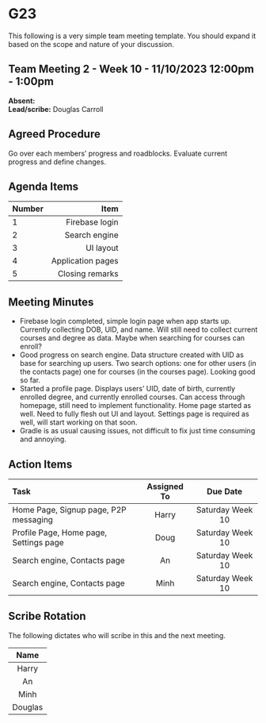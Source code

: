# G23
This following is a very simple team meeting template. You should expand it based on the scope and nature of your discussion.


## Team Meeting 2 - Week 10 - 11/10/2023 12:00pm - 1:00pm
**Absent:**
<br>
**Lead/scribe:** Douglas Carroll 


## Agreed Procedure
Go over each members’ progress and roadblocks.
Evaluate current progress and define changes. 


## Agenda Items
| Number   |        Item |
|:---------|------------:|
| 1 | Firebase login |
| 2 | Search engine |
| 3 | UI layout |
| 4 | Application pages |
| 5 | Closing remarks |


## Meeting Minutes
- Firebase login completed, simple login page when app starts up. Currently collecting DOB, UID, and name. Will still need to collect current courses and degree as data. Maybe when searching for courses can enroll? 
- Good progress on search engine. Data structure created with UID as base for searching up users. Two search options: one for other users (in the contacts page) one for courses (in the courses page). Looking good so far.
- Started a profile page. Displays users’ UID, date of birth, currently enrolled degree, and currently enrolled courses. Can access through homepage, still need to implement functionality. Home page started as well. Need to fully flesh out UI and layout. Settings page is required as well, will start working on that soon.
- Gradle is as usual causing issues, not difficult to fix just time consuming and annoying. 


## Action Items
| Task                                   | Assigned To |  Due Date  |
|:---------------------------------------|:-----------:|:----------:|
| Home Page, Signup page, P2P messaging  |  Harry   | Saturday Week 10 |
| Profile Page, Home page, Settings page |  Doug   | Saturday Week 10  |
| Search engine, Contacts page           |  An   | Saturday Week 10 |
| Search engine, Contacts page           |  Minh   | Saturday Week 10 |




## Scribe Rotation
The following dictates who will scribe in this and the next meeting.

| Name |
| :---: |
| Harry |
| An |
| Minh |
| Douglas |
